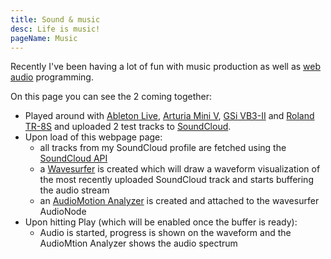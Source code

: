 ```yaml
---
title: Sound & music
desc: Life is music!
pageName: Music
---
```


Recently I've been having a lot of fun with music production as well as [web audio](https://webaudio.github.io/web-audio-api/#introductory) programming.

On this page you can see the 2 coming together:

* Played around with [Ableton Live](https://www.ableton.com/en/live/), [Arturia Mini V](https://www.arturia.com/products/analog-classics/mini-v/overview), [GSi VB3-II](https://www.genuinesoundware.com/?a=showproduct&b=44) and [Roland TR-8S](https://www.roland.com/global/products/tr-8s/) and uploaded 2 test tracks to [SoundCloud](https://soundcloud.com/woutervernaillen).
* Upon load of this webpage page:
  * all tracks from my SoundCloud profile are fetched using the [SoundCloud API](https://developers.soundcloud.com/docs/api/reference)
  * a [Wavesurfer](https://wavesurfer-js.org/) is created which will draw a waveform visualization of the most recently uploaded SoundCloud track and starts buffering the audio stream
  * an [AudioMotion Analyzer](https://audiomotion.dev/) is created and attached to the wavesurfer AudioNode
* Upon hitting Play (which will be enabled once the buffer is ready):
  * Audio is started, progress is shown on the waveform and the AudioMtion Analyzer shows the audio spectrum
